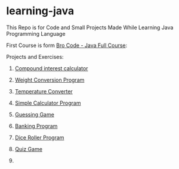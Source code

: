 # learning-java

This Repo is for Code and Small Projects Made While Learning Java Programming Language

First Course is form [Bro Code - Java Full Course](https://youtu.be/xTtL8E4LzTQ?si=ePXdnz3uEDPXlyyI):

Projects and Exercises:

1. [Compound interest calculator](./FirstProject/)

2. [Weight Conversion Program](./secondProject/)

3. [Temperature Converter](./thirdProject/)

4. [Simple Calculator Program](./fourthProject/)

5. [Guessing Game](./fifthProject/)

6. [Banking Program](./sixthProject/)

7. [Dice Roller Program](./seventhProject/)

8. [Quiz Game](./eighthProject/)

9. [](./ninthProject/)

